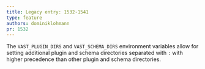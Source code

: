 ```yaml
---
title: Legacy entry: 1532-1541
type: feature
authors: dominiklohmann
pr: 1532
---
```


The `VAST_PLUGIN_DIRS` and `VAST_SCHEMA_DIRS` environment variables allow for
setting additional plugin and schema directories separated with `:` with higher
precedence than other plugin and schema directories.
